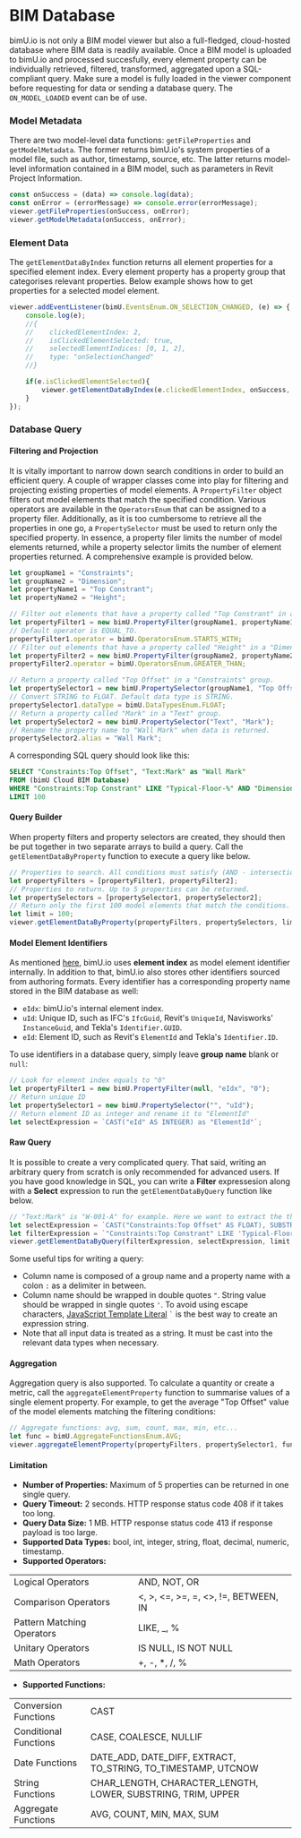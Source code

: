 # BIM Database
bimU.io is not only a BIM model viewer but also a full-fledged, cloud-hosted database where BIM data is readily available. Once a BIM model is uploaded to bimU.io and processed succesfully, every element property can be individually retrieved, filtered, transformed, aggregated upon a SQL-compliant query. Make sure a model is fully loaded in the viewer component before requesting for data or sending a database query. The ```ON_MODEL_LOADED``` event can be of use.

### Model Metadata
There are two model-level data functions: ```getFileProperties``` and ```getModelMetadata```. The former returns bimU.io's system properties of a model file, such as author, timestamp, source, etc. The latter returns model-level information contained in a BIM model, such as parameters in Revit Project Information.

``` javascript
const onSuccess = (data) => console.log(data);
const onError = (errorMessage) => console.error(errorMessage);
viewer.getFileProperties(onSuccess, onError);
viewer.getModelMetadata(onSuccess, onError);
```

### Element Data
The ```getElementDataByIndex``` function returns all element properties for a specified element index. Every element property has a property group that categorises relevant properties. Below example shows how to get properties for a selected model element.

``` javascript
viewer.addEventListener(bimU.EventsEnum.ON_SELECTION_CHANGED, (e) => {
    console.log(e);
    //{
    //    clickedElementIndex: 2,
    //    isClickedElementSelected: true,
    //    selectedElementIndices: [0, 1, 2],
    //    type: "onSelectionChanged"
    //}

    if(e.isClickedElementSelected){
        viewer.getElementDataByIndex(e.clickedElementIndex, onSuccess, onError);
    }
});
```

### Database Query

#### Filtering and Projection
It is vitally important to narrow down search conditions in order to build an efficient query. A couple of wrapper classes come into play for filtering and projecting existing properties of model elements. A ```PropertyFilter``` object filters out model elements that match the specified condition. Various operators are available in the ```OperatorsEnum``` that can be assigned to a property filer. Additionally, as it is too cumbersome to retrieve all the properties in one go, a ```PropertySelector``` must be used to return only the specified property. In essence, a property filer limits the number of model elements returned, while a property selector limits the number of element properties returned. A comprehensive example is provided below.

``` javascript
let groupName1 = "Constraints";
let groupName2 = "Dimension";
let propertyName1 = "Top Constrant";
let propertyName2 = "Height";

// Filter out elements that have a property called "Top Constrant" in a "Constraints" group and its value starts with "Typical-Floor-".
let propertyFilter1 = new bimU.PropertyFilter(groupName1, propertyName1, "Typical-Floor-");
// Default operator is EQUAL_TO.
propertyFilter1.operator = bimU.OperatorsEnum.STARTS_WITH;
// Filter out elements that have a property called "Height" in a "Dimension" group and its value is greater than 12.34.
let propertyFilter2 = new bimU.PropertyFilter(groupName2, propertyName2, 12.34);
propertyFilter2.operator = bimU.OperatorsEnum.GREATER_THAN;

// Return a property called "Top Offset" in a "Constraints" group.
let propertySelector1 = new bimU.PropertySelector(groupName1, "Top Offset");
// Convert STRING to FLOAT. Default data type is STRING.
propertySelector1.dataType = bimU.DataTypesEnum.FLOAT;
// Return a property called "Mark" in a "Text" group.
let propertySelector2 = new bimU.PropertySelector("Text", "Mark");
// Rename the property name to "Wall Mark" when data is returned.
propertySelector2.alias = "Wall Mark";
```

A corresponding SQL query should look like this:

``` sql
SELECT "Constraints:Top Offset", "Text:Mark" as "Wall Mark"
FROM (bimU Cloud BIM Database)
WHERE "Constraints:Top Constrant" LIKE "Typical-Floor-%" AND "Dimension:Height" > 12.34
LIMIT 100
```

#### Query Builder
When property filters and property selectors are created, they should then be put together in two separate arrays to build a query. Call the ```getElementDataByProperty``` function to execute a query like below.

``` javascript
// Properties to search. All conditions must satisfy (AND - intersection).
let propertyFilters = [propertyFilter1, propertyFilter2];
// Properties to return. Up to 5 properties can be returned.
let propertySelectors = [propertySelector1, propertySelector2];
// Return only the first 100 model elements that match the conditions.
let limit = 100;
viewer.getElementDataByProperty(propertyFilters, propertySelectors, limit, onSuccess, onError);
```

#### Model Element Identifiers
As mentioned [here](/developer/model-elements), bimU.io uses **element index** as model element identifier internally. In addition to that, bimU.io also stores other identifiers sourced from authoring formats. Every identifier has a corresponding property name stored in the BIM database as well:

- ```eIdx```: bimU.io's internal element index.
- ```uId```: Unique ID, such as IFC's ```IfcGuid```, Revit's ```UniqueId```, Navisworks' ```InstanceGuid```, and Tekla's ```Identifier.GUID```.
- ```eId```: Element ID, such as Revit's ```ElementId``` and Tekla's ```Identifier.ID```.

To use identifiers in a database query, simply leave **group name** blank or ```null```:

``` javascript
// Look for element index equals to "0"
let propertyFilter1 = new bimU.PropertyFilter(null, "eIdx", "0");
// Return unique ID
let propertySelector1 = new bimU.PropertySelector("", "uId");
// Return element ID as integer and rename it to "ElementId"
let selectExpression = `CAST("eId" AS INTEGER) as "ElementId"`;
```

#### Raw Query
It is possible to create a very complicated query. That said, writing an arbitrary query from scratch is only recommended for advanced users. If you have good knowledge in SQL, you can write a **Filter** expressesion along with a **Select** expression to run the ```getElementDataByQuery``` function like below.

``` javascript
// "Text:Mark" is "W-001-A" for example. Here we want to extract the three numbers in between.
let selectExpression = `CAST("Constraints:Top Offset" AS FLOAT), SUBSTRING("Text:Mark", 2, 3) as "Wall Mark"`;
let filterExpression = `"Constraints:Top Constrant" LIKE 'Typical-Floor-%' AND CAST("Dimension:Height" AS FLOAT) > 59.78`; 
viewer.getElementDataByQuery(filterExpression, selectExpression, limit, onSuccess, onError);
```

Some useful tips for writing a query:

- Column name is composed of a group name and a property name with a colon ``` : ``` as a delimiter in between.
- Column name should be wrapped in double quotes ``` " ```. String value should be wrapped in single quotes ``` ' ```. To avoid using escape characters, [JavaScript Template Literal](https://developer.mozilla.org/en-US/docs/Web/JavaScript/Reference/Template_literals) ``` ` ``` is the best way to create an expression string.
- Note that all input data is treated as a string. It must be cast into the relevant data types when necessary.

#### Aggregation
Aggregation query is also supported. To calculate a quantity or create a metric, call the ```aggregateElementProperty``` function to summarise values of a single element property. For example, to get the average "Top Offset" value of the model elements matching the filtering conditions:

``` javascript
// Aggregate functions: avg, sum, count, max, min, etc...
let func = bimU.AggregateFunctionsEnum.AVG;
viewer.aggregateElementProperty(propertyFilters, propertySelector1, func, onSuccess, onError);
```

#### Limitation

- **Number of Properties:** Maximum of 5 properties can be returned in one single query.
- **Query Timeout:** 2 seconds. HTTP response status code 408 if it takes too long.
- **Query Data Size:** 1 MB. HTTP response status code 413 if response payload is too large.
- **Supported Data Types:** bool, int, integer, string, float, decimal, numeric, timestamp.
- **Supported Operators:**

|                            |                                      |
|----------------------------|--------------------------------------|
| Logical Operators          | AND, NOT, OR                         |
| Comparison Operators       | <, >, <=, >=, =, <>, !=, BETWEEN, IN |
| Pattern Matching Operators | LIKE, _, %                           |
| Unitary Operators          | IS NULL, IS NOT NULL                 |
| Math Operators             | +, -, *, /, %                        |

- **Supported Functions:**

|                       |                                                               |
|-----------------------|---------------------------------------------------------------|
| Conversion Functions  | CAST                                                          |
| Conditional Functions | CASE, COALESCE, NULLIF                                        |
| Date Functions        | DATE_ADD, DATE_DIFF, EXTRACT, TO_STRING, TO_TIMESTAMP, UTCNOW |
| String Functions      | CHAR_LENGTH, CHARACTER_LENGTH, LOWER, SUBSTRING, TRIM, UPPER  |
| Aggregate Functions   | AVG, COUNT, MIN, MAX, SUM                                     |
